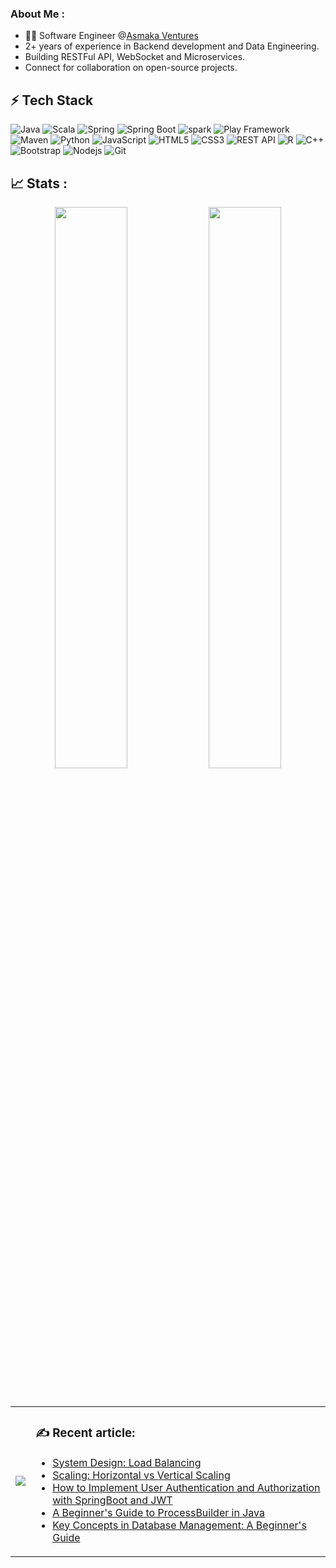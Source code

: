 
<!-- # <p align="center">Hey, I'm <a href="https://krishnapro.github.io/" target="_blank">Krishna!</a><img src="hi.gif" width="30px" height="35">
</p> -->

<!-- <p align="center">

<a href="https://www.linkedin.com/in/krishnakumar25/">![LinkedIn](https://img.shields.io/badge/LinkedIn-0A66C2.svg?style=for-the-badge&logo=LinkedIn&logoColor=white)</a>
<a href="https://twitter.com/krishnapro_">![Twitter](https://img.shields.io/badge/Twitter-1DA1F2.svg?style=for-the-badge&logo=Twitter&logoColor=white)</a>
<a href="mailto:krishnachaurasia1998@gmail.com">![Gmail](https://img.shields.io/badge/Gmail-EA4335.svg?style=for-the-badge&logo=Gmail&logoColor=white)</a>
<a href="https://discordapp.com/users/Krishn#3230">![Discord](https://img.shields.io/badge/Discord-5865F2.svg?style=for-the-badge&logo=Discord&logoColor=white)</a>
 <a href="https://krishnakumar.hashnode.dev/">![Hashnode](https://img.shields.io/badge/Hashnode-2962FF.svg?style=for-the-badge&logo=Hashnode&logoColor=white)</a>
 <a href="https://www.buymeacoffee.com/krishnapro"><img src="https://img.buymeacoffee.com/button-api/?text=Buy me a coffee&emoji=&slug=krishnapro&button_colour=FF5F5F&font_colour=ffffff&font_family=Cookie&outline_colour=000000&coffee_colour=FFDD00" style="height: 30px !important; width: 150px !important;"/></a>
</p> -->

### About Me :

<!--  I am a Software Engineer with 2+ years of experience in Backend development and Data Engineering. I have hands-on experience in building RESTFul API, WebSocket and Microservices. I currently work at <a href="https://www.asmaka.biz/">Asmaka Ventures</a> as a Software Engineer in the Data Engineering team.-->
- 👩‍💻 Software Engineer @<a href="https://www.asmaka.biz/">Asmaka Ventures</a>
- 2+ years of experience in Backend development and Data Engineering.
- Building RESTFul API, WebSocket and Microservices.
- Connect for collaboration on open-source projects.

<!--
<table style="align-item: center">
<tr >
<th style="width: 300px">✍ Blog </th>
<th style="width: 300px"> 💰 Support me </th>
</tr>
<tr >
<td style="text-align: center"> <a href="https://krishnakumar.hashnode.dev/"><img src="https://img.shields.io/badge/Hashnode-2962FF?style=for-the-badge&logo=hashnode&logoColor=white" height="30px"></a>  </td>
<td  style="text-align: center"><a href="https://www.buymeacoffee.com/krishnapro" target="_blank"><img src="https://cdn.buymeacoffee.com/buttons/v2/default-red.png" alt="Buy Me A Coffee" style="height: 30px !important;width: 150px !important; border-radius: 200px !important;" /></a> </td>
</tr>

</table>
-->


## ⚡ Tech Stack

<!-- ### Languages and Tools : -->

![Java](https://img.shields.io/badge/java-%23ED8B00.svg?style=for-the-badge&logo=openjdk&logoColor=white)
![Scala](https://img.shields.io/badge/scala-%23DC322F.svg?style=for-the-badge&logo=scala&logoColor=white)
![Spring](https://img.shields.io/badge/spring-%236DB33F.svg?style=for-the-badge&logo=spring&logoColor=white)
![Spring Boot](https://img.shields.io/badge/Spring_Boot-F2F4F9?style=for-the-badge&logo=spring-boot)
![spark](https://img.shields.io/badge/Apache_Spark-FFFFFF?style=for-the-badge&logo=apachespark&logoColor=#E35A16)
![Play Framework](https://img.shields.io/badge/Play_Framework-236D244?style=for-the-badge&logo=play-framework)
![Maven](https://img.shields.io/badge/apache_maven-C71A36?style=for-the-badge&logo=apachemaven&logoColor=white)
![Python](https://img.shields.io/badge/python-3670A0?style=for-the-badge&logo=python&logoColor=ffdd54)
![JavaScript](https://img.shields.io/badge/-JavaScript-black?style=for-the-badge&logo=javascript)
![HTML5](https://img.shields.io/badge/-HTML5-E34F26?style=for-the-badge&logo=html5&logoColor=white)
![CSS3](https://img.shields.io/badge/-CSS3-1572B6?style=for-the-badge&logo=css3)
![REST API](https://img.shields.io/badge/-RESTAPI-170095?style=for-the-badge&logo=RESTAPI&logoColor=white)
![R](https://img.shields.io/badge/r-%23276DC3.svg?style=for-the-badge&logo=r&logoColor=white)
![C++](https://img.shields.io/badge/-C++-00599C?style=for-the-badge&logo=c)
![Bootstrap](https://img.shields.io/badge/Bootstrap-563D7C?style=for-the-badge&logo=bootstrap&logoColor=white)
![Nodejs](https://img.shields.io/badge/-Nodejs-black?style=for-the-badge&logo=Node.js)
![Git](https://img.shields.io/badge/-Git-black?style=for-the-badge&logo=git)
 <!-- <a href="#"><img alt="Keras" src="https://img.shields.io/badge/Keras%20-%23D00000.svg?logo=Keras&logoColor=white"></a> -->
<!-- ### DevOps & Cloud Tools :
<a href="#"><img alt="GitHub Pages" src="https://img.shields.io/badge/GitHub%20Pages-%23327FC7.svg?logo=github&logoColor=white"> </a> -->

<!-- ## 💰 Support me :

<a href="https://www.buymeacoffee.com/krishnapro" target="_blank"> 
    <img src="https://cdn.buymeacoffee.com/buttons/v2/default-red.png" alt="Buy Me A Coffee" style="height: 30px !important;width: 150px !important; border-radius: 200px !important;" >
    </a> -->


## 📈 Stats :
<p align="center">
<img width="48%" src="https://github-readme-stats.vercel.app/api?username=Krishnapro&count_private=true&show_icons=true&theme=tokyonight"/>

<img width="48%" src="https://github-readme-streak-stats.herokuapp.com/?user=Krishnapro&theme=tokyonight"/>
</p></br>

<!-- ![visitors](https://visitor-badge.laobi.icu/badge?page_id=Krishnapro.Krishnapro) -->

<!-- <p align="center"> -->

<table>
<tr>
<td><img src="https://github-readme-stats.vercel.app/api/top-langs/?username=Krishnapro&langs_count=10&count_private=true&layout=compact&theme=tokyonight"/></td>

<td>

### :writing_hand: Recent article:
<!-- BLOG-POST-LIST:START -->
- [System Design: Load Balancing](https://krishnakumar.hashnode.dev/system-design-load-balancing)
- [Scaling: Horizontal vs Vertical Scaling](https://krishnakumar.hashnode.dev/scaling-horizontal-vs-vertical-scaling)
- [How to Implement User Authentication and Authorization with SpringBoot and JWT](https://krishnakumar.hashnode.dev/how-to-implement-user-authentication-and-authorization-with-springboot-and-jwt)
- [A Beginner&#39;s Guide to ProcessBuilder in Java](https://krishnakumar.hashnode.dev/a-beginners-guide-to-processbuilder-in-java)
- [Key Concepts in Database Management: A Beginner&#39;s Guide](https://krishnakumar.hashnode.dev/key-concepts-in-database-management-a-beginners-guide)
<!-- BLOG-POST-LIST:END -->
</td>
</tr>
</table>
